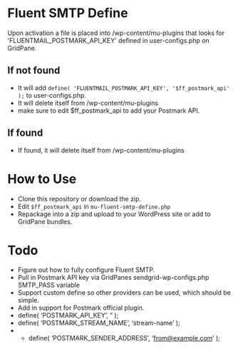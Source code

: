 # Fluent SMTP Define
Upon activation a file is placed into /wp-content/mu-plugins that looks for 'FLUENTMAIL_POSTMARK_API_KEY' defined in user-configs.php on GridPane.

## If not found
* It will add ```define( 'FLUENTMAIL_POSTMARK_API_KEY', '$ff_postmark_api' );``` to user-configs.php.
* It will delete itself from /wp-content/mu-plugins
* make sure to edit $ff_postmark_api to add your Postmark API.

## If found
* If found, it will delete itself from /wp-content/mu-plugins

# How to Use
* Clone this repository or download the zip.
* Edit ```$ff_postmark_api``` in ```mu-fluent-smtp-define.php```
* Repackage into a zip and upload to your WordPress site or add to GridPane bundles.

# Todo
* Figure out how to fully configure Fluent SMTP.
* Pull in Postmark API key via GridPanes sendgrid-wp-configs.php SMTP_PASS variable
* Support custom define so other providers can be used, which should be simple.
* Add in support for Postmark official plugin.
 * define( ‘POSTMARK_API_KEY’, ” );
 * define( ‘POSTMARK_STREAM_NAME’, ‘stream-name’ );
 * * define( ‘POSTMARK_SENDER_ADDRESS’, ‘from@example.com’ );
 
